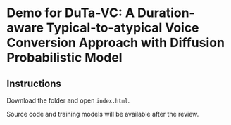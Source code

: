 # Demo for DuTa-VC: A Duration-aware Typical-to-atypical Voice Conversion Approach with Diffusion Probabilistic Model

## Instructions
Download the folder and open ```index.html```.

Source code and training models will be available after the review.


